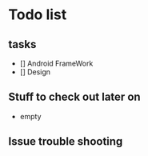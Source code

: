Todo list
====

## tasks

- [] Android FrameWork
- [] Design

## Stuff to check out later on

* empty

## Issue trouble shooting
